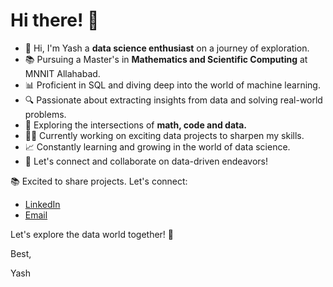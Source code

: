 # Hi there! 👋

- 👋 Hi, I'm Yash a **data science enthusiast** on a journey of exploration.
- 📚 Pursuing a Master's in **Mathematics and Scientific Computing** at MNNIT Allahabad.
- 📊 Proficient in SQL and diving deep into the world of machine learning.
- 🔍 Passionate about extracting insights from data and solving real-world problems.
- 🌟 Exploring the intersections of **math, code and data.**
- 👨‍💻 Currently working on exciting data projects to sharpen my skills.
- 📈 Constantly learning and growing in the world of data science.
- 💌 Let's connect and collaborate on data-driven endeavors!

📚 Excited to share projects. Let's connect:

- [LinkedIn](https://www.linkedin.com/in/yashm08)
- [Email](yashmasane68@gmail.com)

Let's explore the data world together! 🚀

Best,

Yash
